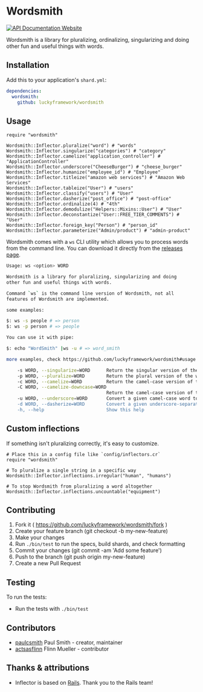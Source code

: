 # Wordsmith

[![API Documentation Website](https://img.shields.io/website?down_color=red&down_message=Offline&label=API%20Documentation&up_message=Online&url=https%3A%2F%2Fluckyframework.github.io%2Fwordsmith%2F)](https://luckyframework.github.io/wordsmith)

Wordsmith is a library for pluralizing, ordinalizing, singularizing and doing
other fun and useful things with words.

## Installation

Add this to your application's `shard.yml`:

```yaml
dependencies:
  wordsmith:
    github: luckyframework/wordsmith
```

## Usage

```crystal
require "wordsmith"

Wordsmith::Inflector.pluralize("word") # "words"
Wordsmith::Inflector.singularize("categories") # "category"
Wordsmith::Inflector.camelize("application_controller") # "ApplicationController"
Wordsmith::Inflector.underscore("CheeseBurger") # "cheese_burger"
Wordsmith::Inflector.humanize("employee_id") # "Employee"
Wordsmith::Inflector.titleize("amazon web services") # "Amazon Web Services"
Wordsmith::Inflector.tableize("User") # "users"
Wordsmith::Inflector.classify("users") # "User"
Wordsmith::Inflector.dasherize("post_office") # "post-office"
Wordsmith::Inflector.ordinalize(4) # "4th"
Wordsmith::Inflector.demodulize("Helpers::Mixins::User") # "User"
Wordsmith::Inflector.deconstantize("User::FREE_TIER_COMMENTS") # "User"
Wordsmith::Inflector.foreign_key("Person") # "person_id"
Wordsmith::Inflector.parameterize("Admin/product") # "admin-product"
```

Wordsmith comes with a `ws` CLI utility which allows you to process words from the command line. You can download it directly from the [releases page](https://github.com/luckyframework/wordsmith/releases).

```sh
Usage: ws <option> WORD

Wordsmith is a library for pluralizing, singularizing and doing
other fun and useful things with words.

Command `ws` is the command line version of Wordsmith, not all
features of Wordsmith are implemented.

some examples:

$: ws -s people # => person
$: ws -p person # => people

You can use it with pipe:

$: echo "WordSmith" |ws -u # => word_smith

more examples, check https://github.com/luckyframework/wordsmith#usage

    -s WORD, --singularize=WORD      Return the singular version of the word.
    -p WORD, --pluralize=WORD        Return the plural version of the word.
    -c WORD, --camelize=WORD         Return the camel-case version of that word.
    -C WORD, --camelize-downcase=WORD
                                     Return the camel-case version of that word, but the first letter not capitalized.
    -u WORD, --underscore=WORD       Convert a given camel-case word to it's underscored version.
    -d WORD, --dasherize=WORD        Convert a given underscore-separated word to the same word, separated by dashes.
    -h, --help                       Show this help
```

## Custom inflections

If something isn't pluralizing correctly, it's easy to customize.

```crystal
# Place this in a config file like `config/inflectors.cr`
require "wordsmith"

# To pluralize a single string in a specific way
Wordsmith::Inflector.inflections.irregular("human", "humans")

# To stop Wordsmith from pluralizing a word altogether
Wordsmith::Inflector.inflections.uncountable("equipment")
```

## Contributing

1. Fork it ( https://github.com/luckyframework/wordsmith/fork )
2. Create your feature branch (git checkout -b my-new-feature)
3. Make your changes
4. Run `./bin/test` to run the specs, build shards, and check formatting
5. Commit your changes (git commit -am 'Add some feature')
6. Push to the branch (git push origin my-new-feature)
7. Create a new Pull Request

## Testing

To run the tests:

- Run the tests with `./bin/test`

## Contributors

- [paulcsmith](https://github.com/paulcsmith) Paul Smith - creator, maintainer
- [actsasflinn](https://github.com/actsasflinn) Flinn Mueller - contributor

## Thanks & attributions

- Inflector is based on [Rails](https://github.com/rails/rails). Thank you to the Rails team!
